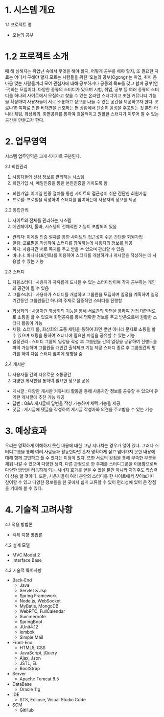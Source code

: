 
# 1. 시스템 개요
  1.1 프로젝트 명  
  - 오늘의 공부  </br>
#  1.2 프로젝트 소개  
매 해 심해지는 취업난 속에서 무엇을 해야 할지, 어떻게 공부를 해야 할지, 또 필요한 자료는 어디서 구해야 할지 모르는 사람들을 위한 ‘오늘의 공부(Ogong)’는 취업, 취미 등 마음 맞는 사람들끼리 모여 관심사에 대해 공부하거나 공동의 목표를 갖고 함께 공부(연구)하는 모임이다.
 다양한 종류의 스터디가 있으며 시험, 취업, 공부 등 여러 종류의 스터디를 하나의 사이트에서 모집하고 찾을 수 있는 온라인 스터디이고 또한 커뮤니티 기능을 확장하여 사용자들이 서로 소통하고 정보를 나눌 수 있는 공간을 제공하고자 한다.
 코로나19 여파로 인한 비대면을 선호하는 현 상황에서 단순히 음성을 주고받는 것 뿐만 아니라 채팅, 화상회의, 화면공유를 통하여 효율적이고 원활한 스터디가 이루어 질 수 있는 공간을 만들고자 한다.

# 2. 업무영역 </br>
  시스템 업무영역은 크게 4가지로 구분된다. </br>
  
2.1 회원관리  
1. 사용자들의 신상 정보를 관리하는 시스템 
2. 회원가입 시, 메일인증을 통한 본인인증을 거치도록 함 
  * 회원가입: 이메일 인증 절차를 통한 사이트의 접근성이 쉬운 간단한 회원가입
  * 프로필: 프로필을 작성하여 스터디를 참여하는데 사용자의 정보를 제공  
  
2.2 통합관리 
1. 사이트의 전체를 관리하는 시스템
2. 메인페이지, 툴바, 시스템의 전체적인 기능이 포함되어 있음
  * 관리자: 이메일 인증 절차를 통한 사이트의 접근성이 쉬운 간단한 회원가입
  * 알림: 프로필을 작성하여 스터디를 참여하는데 사용자의 정보를 제공  
  * 쪽지: 사용자간 서로 쪽지를 주고 받을 수 있으며 관리할 수 있음
  * 바나나: 바나나(포인트)를 이용하여 스터디를 개설하거나 게시글을 작성하는 데 사용할 수 있는 기능

2.3 스터디 
1. 자율스터디 : 사용자가 자유롭게 드나들 수 있는 스터디방이며 각자 공부하는 개인의 공간이 될 수 있음
2. 그룹스터디 : 사용자가 스터디를 개설하고 그룹원을 모집하며 일정을 계획하여 일정 기간동안 그룹원들간 하나의 주제로 집중적인 스터디를 진행함
  * 화상회의 : 사용자간 화상회의 기능을 통해 서로간의 화면을 통하여 간접 대면적으로 소통을 할 수 있으며 화면공유를 통해 명확한 정보를 주고 받음으로써 원활한 스터디 활동이 가능
  * 채팅: 스터디 룸, 화상회의 도중 채팅을 통하여 화면 뿐만 아니라 문자로 소통을 할 수 있으며 채팅을 통하여 스터디에 필요한 파일을 공유할 수 있는 기능 
  * 일정관리 : 스터디 그룹의 일정을 작성 후 그룹원들 간의 일정을 공유하여 진행도를 파악 가능하며 그룹원들 개인간 출석체크 기능 제공 스터디 종료 후 그룹원간의 평가를 하여 다음 스터디 참여에 영향을 줌

2.4 게시판 
1. 사용자들 간의 자유로운 소통공간
2. 다양한 게시판을 통하여 필요한 정보를 공유
  * 게시글 : 다양한 게시판 커뮤니티 활동을 통해 사용자간 정보를 공유할 수 있으며 유익한 게시글에 추천 기능 제공
  * 답변 : Q&A 게시글에 답변을 작성 가능하며 채택 기능을 제공
  * 댓글 : 게시글에 댓글을 작성하여 게시글 작성자와 의견을 주고받을 수 있는 기능

# 3. 예상효과 </br>  
 우리는 명확하게 이해하지 못한 내용에 대한 그냥 지나치는 경우가 많이 있다. 그러나
스터디그룹을 통해 여러 사람들과 활동한다면 혼자 명확하게 짚고 넘어가지 못한 내용에 대해 함께 고민하고 풀 수 있다는 이점이 있다. 또한 서로의 강점을 통해 부족한 부분을 채워 나갈 수 있으며 다양한 생각, 
다른 관점으로 한 주제를 스터디그룹을 이용함으로써 다양한 방법을 터득하게 되는 시너지 효과를 얻을 수 있을 뿐만 아니라 자기주도 학습력이 상승 할 것이다. 또한, 사용자들이 여러 분양의 스터디를 한 사이트에서 
찾아보거나 참여할 수 있고 다양한 정보들을 한 곳에서 쉽게 교류할 수 있어 편리성에 있어 큰 장점을 기대해 볼 수 있다.  

# 4. 기술적 고려사항 </br>

4.1 적용 방법론  
  - 객체 지향 방법론 </br> 
  
4.2 설계 모델    
  - MVC Model 2   
  - Interface Base </br>  
  
4.3 기술적 특이사항  
  * Back-End
      - Java
      - Servlet & Jsp
      - Spring Framework
      - Node.js, WebSocket
      - MyBatis, MongoDB
      - WebRTC, FullCalendar
      - Summernote
      - SpringBoot
      - JUnit4.12
      - lombok
      - Simple Mail
  * Front-End
      - HTML5, CSS
      - JavaScript, jQuery
      - Ajax, Json
      - JSTL, EL
      - BootStrap
   * Server
      - Apache Tomcat 8.5
   * DataBase
      - Oracle 11g
   * IDE
      - STS, Eclipse, Visual Studio Code
   * SCM
      - GitHub
